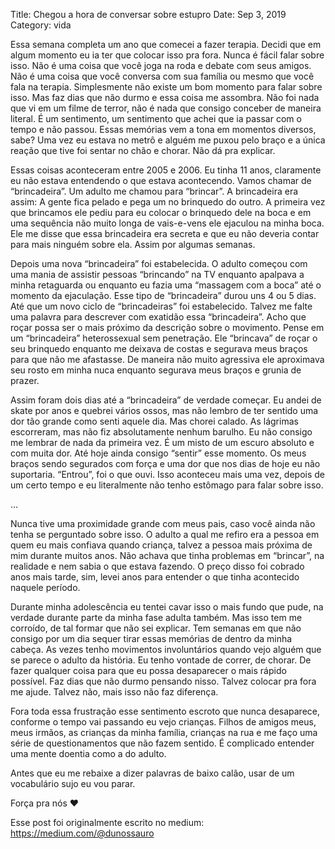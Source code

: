 Title: Chegou a hora de conversar sobre estupro
Date: Sep 3, 2019
Category: vida

Essa semana completa um ano que comecei a fazer terapia. Decidi que em algum momento eu ia ter que colocar isso pra fora. Nunca é fácil falar sobre isso. Não é uma coisa que você joga na roda e debate com seus amigos. Não é uma coisa que você conversa com sua família ou mesmo que você fala na terapia. Simplesmente não existe um bom momento para falar sobre isso. Mas faz dias que não durmo e essa coisa me assombra. Não foi nada que vi em um filme de terror, não é nada que consigo conceber de maneira literal. É um sentimento, um sentimento que achei que ia passar com o tempo e não passou. Essas memórias vem a tona em momentos diversos, sabe? Uma vez eu estava no metrô e alguém me puxou pelo braço e a única reação que tive foi sentar no chão e chorar. Não dá pra explicar.

Essas coisas aconteceram entre 2005 e 2006. Eu tinha 11 anos, claramente eu não estava entendendo o que estava acontecendo. Vamos chamar de “brincadeira”. Um adulto me chamou para “brincar”. A brincadeira era assim: A gente fica pelado e pega um no brinquedo do outro. A primeira vez que brincamos ele pediu para eu colocar o brinquedo dele na boca e em uma sequência não muito longa de vais-e-vens ele ejaculou na minha boca. Ele me disse que essa brincadeira era secreta e que eu não deveria contar para mais ninguém sobre ela. Assim por algumas semanas.

Depois uma nova “brincadeira” foi estabelecida. O adulto começou com uma mania de assistir pessoas “brincando” na TV enquanto apalpava a minha retaguarda ou enquanto eu fazia uma “massagem com a boca” até o momento da ejaculação. Esse tipo de “brincadeira” durou uns 4 ou 5 dias. Até que um novo ciclo de “brincadeiras” foi estabelecido. Talvez me falte uma palavra para descrever com exatidão essa “brincadeira”. Acho que roçar possa ser o mais próximo da descrição sobre o movimento. Pense em um “brincadeira” heterossexual sem penetração. Ele “brincava” de roçar o seu brinquedo enquanto me deixava de costas e segurava meus braços para que não me afastasse. De maneira não muito agressiva ele aproximava seu rosto em minha nuca enquanto segurava meus braços e grunia de prazer.

Assim foram dois dias até a “brincadeira” de verdade começar. Eu andei de skate por anos e quebrei vários ossos, mas não lembro de ter sentido uma dor tão grande como senti aquele dia. Mas chorei calado. As lágrimas escorreram, mas não fiz absolutamente nenhum barulho. Eu não consigo me lembrar de nada da primeira vez. É um misto de um escuro absoluto e com muita dor. Até hoje ainda consigo “sentir” esse momento. Os meus braços sendo segurados com força e uma dor que nos dias de hoje eu não suportaria. “Entrou”, foi o que ouvi. Isso aconteceu mais uma vez, depois de um certo tempo e eu literalmente não tenho estômago para falar sobre isso.

…

Nunca tive uma proximidade grande com meus pais, caso você ainda não tenha se perguntado sobre isso. O adulto a qual me refiro era a pessoa em quem eu mais confiava quando criança, talvez a pessoa mais próxima de mim durante muitos anos. Não achava que tinha problemas em “brincar”, na realidade e nem sabia o que estava fazendo. O preço disso foi cobrado anos mais tarde, sim, levei anos para entender o que tinha acontecido naquele período.

Durante minha adolescência eu tentei cavar isso o mais fundo que pude, na verdade durante parte da minha fase adulta também. Mas isso tem me corroído, de tal formar que não sei explicar. Tem semanas em que não consigo por um dia sequer tirar essas memórias de dentro da minha cabeça. As vezes tenho movimentos involuntários quando vejo alguém que se parece o adulto da história. Eu tenho vontade de correr, de chorar. De fazer qualquer coisa para que eu possa desaparecer o mais rápido possível. Faz dias que não durmo pensando nisso. Talvez colocar pra fora me ajude. Talvez não, mais isso não faz diferença.

Fora toda essa frustração esse sentimento escroto que nunca desaparece, conforme o tempo vai passando eu vejo crianças. Filhos de amigos meus, meus irmãos, as crianças da minha família, crianças na rua e me faço uma série de questionamentos que não fazem sentido. É complicado entender uma mente doentia como a do adulto.

Antes que eu me rebaixe a dizer palavras de baixo calão, usar de um vocabulário sujo eu vou parar.

Força pra nós ❤


Esse post foi originalmente escrito no medium: https://medium.com/@dunossauro
